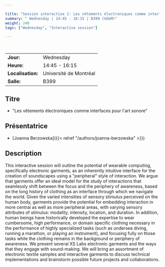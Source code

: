 ```yaml
---

title: "Session interactive 1: Les vêtements électroniques comme interfaces pour l'art sonore"
summary: " Wednesday | 14:45 - 16:15 | B399 (UdeM)"
weight: 240
tags: ["Wednesday", "Interactive session"]

---
```


<br>

| | |
| - | - |
| **Jour:** | Wednesday |
| **Heure:** | 14:45 - 16:15 |
| **Localisation:** | Université de Montréal |
| **Salle:** | B399 |

## Titre

- "Les vêtements électroniques comme interfaces pour l'art sonore"

## Présentatrice

- [Joanna Berzowska]({{< relref "/authors/joanna-berzowska" >}}) 

## Description

This interactive session will outline the potential of wearable computing, specifically electronic garments, as an inherently intuitive interface for the creation of soundscapes using a "peripheral" style of interaction. We argue that garments offer an ideal model for the study of interactions that seamlessly shift between the focus and the periphery of awareness, based on the long history of clothing as an interface through which we navigate the world. Given the varied intensities of sensory stimulus perceived on the human body, garments provide the potential for embedding interaction in more central as well as more peripheral areas, with varying sensory attributes of stimulus: modality, intensity, location, and duration. In addition, human beings have historically developed the expertise to wear cumbersome, high performance, or domain specific clothing necessary in the performance of highly specialized tasks (such as undersea diving, running a marathon, or playing an instrument), and focusing fully on those tasks while the clothing remains in the background or periphery of awareness. We present several XS Labs electronic garments and the ways that they engage with sound-making. We will bring an assortment of electronic textile samples and interactive garments to discuss technical implementations and brainstorm possible future projects and collaborations.